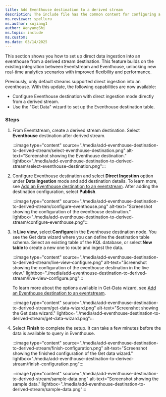 ```yaml
---
title: Add Eventhouse destination to a derived stream
description: The include file has the common content for configuring a Solace PubSub+ connector for Fabric event streams and Real-Time hub. 
ms.reviewer: spelluru
ms.author: xujiang1
author: WenyangShi
ms.topic: include
ms.custom:
ms.date: 03/14/2025
---
```


This section shows you how to set up direct data ingestion into an eventhouse from a derived stream destination. This feature builds on the existing integration between Eventstream and Eventhouse, unlocking new real-time analytics scenarios with improved flexibility and performance. 

Previously, only default streams supported direct ingestion into an eventhouse. With this update, the following capabilities are now available: 

- Configure Eventhouse destination with direct ingestion mode directly from a derived stream. 
- Use the "Get Data" wizard to set up the Eventhouse destination table.

### Steps

1. From Eventstream, create a derived stream destination. Select **Eventhouse** destination after derived stream.  

    :::image type="content" source="./media/add-eventhouse-destination-to-derived-stream/select-eventhouse-destination.png" alt-text="Screenshot showing the Eventhouse destination." lightbox="./media/add-eventhouse-destination-to-derived-stream/select-eventhouse-destination.png":::
1. Configure Eventhouse destination and select **Direct Ingestion** option under **Data Ingestion** mode and add destination details. To learn more, see [Add an Eventhouse destination to an eventstream](../add-destination-kql-database.md). After adding the destination configuration, select **Publish**.  

    :::image type="content" source="./media/add-eventhouse-destination-to-derived-stream/configure-eventhouse.png" alt-text="Screenshot showing the configuration of the eventhouse destination." lightbox="./media/add-eventhouse-destination-to-derived-stream/configure-eventhouse.png":::
1. In **Live view**, select **Configure** in the Eventhouse destination node. You see the Get data wizard where you can define the destination table schema. Select an existing table of the KQL database, or select **New table** to create a new one to route and ingest the data. 

    :::image type="content" source="./media/add-eventhouse-destination-to-derived-stream/live-view-configure.png" alt-text="Screenshot showing the configuration of the eventhouse destination in the live view." lightbox="./media/add-eventhouse-destination-to-derived-stream/live-view-configure.png":::

    To learn more about the options available in Get-Data wizard, see [Add an Eventhouse destination to an eventstream](../add-destination-kql-database.md).

    :::image type="content" source="./media/add-eventhouse-destination-to-derived-stream/get-data-wizard.png" alt-text="Screenshot showing the Get data wizard." lightbox="./media/add-eventhouse-destination-to-derived-stream/get-data-wizard.png":::
1. Select **Finish** to complete the setup. It can take a few minutes before the data is available to query in Eventhouse.  

     :::image type="content" source="./media/add-eventhouse-destination-to-derived-stream/finish-configuration.png" alt-text="Screenshot showing the finished configuration of the Get data wizard." lightbox="./media/add-eventhouse-destination-to-derived-stream/finish-configuration.png":::

      :::image type="content" source="./media/add-eventhouse-destination-to-derived-stream/sample-data.png" alt-text="Screenshot showing the sample data." lightbox="./media/add-eventhouse-destination-to-derived-stream/sample-data.png":::